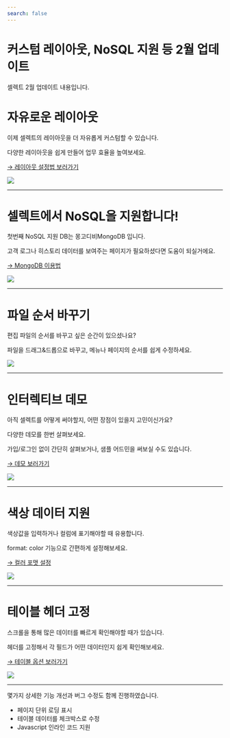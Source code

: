 ```yaml
---
search: false
---
```


# 커스텀 레이아웃, NoSQL 지원 등 2월 업데이트

셀렉트 2월 업데이트 내용입니다. 

# 자유로운 레이아웃

이제 셀렉트의 레이아웃을 더 자유롭게 커스텀할 수 있습니다.

다양한 레이아웃을 쉽게 만들어 업무 효율을 높여보세요.

[→ 레이아웃 설정법 보러가기](https://docs.selectfromuser.com/docs/layout)

![](https://imagedelivery.net/MHVC-FGTDyxApYeHyF29Tw/496a344c-0d3c-405a-aaa6-81bf4c7a0900/docs)

***

# 셀렉트에서 NoSQL을 지원합니다!

첫번째 NoSQL 지원 DB는 몽고디비MongoDB 입니다.

고객 로그나 히스토리 데이터를 보여주는 페이지가 필요하셨다면 도움이 되실거에요.

[→ MongoDB 이용법](https://docs.selectfromuser.com/docs/mongodb) 

![](https://imagedelivery.net/MHVC-FGTDyxApYeHyF29Tw/021453c0-45a0-4e31-907d-52ea14a70000/docs)

***

# 파일 순서 바꾸기

편집 파일의 순서를 바꾸고 싶은 순간이 있으셨나요?

파일을 드래그&드롭으로 바꾸고, 메뉴나 페이지의 순서를 쉽게 수정하세요.

![](https://imagedelivery.net/MHVC-FGTDyxApYeHyF29Tw/3ba62169-ef7d-4d07-c6b0-b64b0fdb2c00/docs)

***

# 인터렉티브 데모

아직 셀렉트를 어떻게 써야할지, 어떤 장점이 있을지 고민이신가요?

다양한 데모를 한번 살펴보세요.

가입/로그인 없이 간단히 살펴보거나, 샘플 어드민을 써보실 수도 있습니다.

[→ 데모 보러가기](https://www.selectfromuser.com/demo)

![](https://imagedelivery.net/MHVC-FGTDyxApYeHyF29Tw/fb40ad45-b678-4978-d5bf-0deaef22fa00/docs)

***

# 색상 데이터 지원

색상값을 입력하거나 컬럼에 표기해야할 때 유용합니다.

format: color 기능으로 간편하게 설정해보세요.

[→ 컬러 포맷 설정](https://docs.selectfromuser.com/docs/yaml-reference#formatcolor)

![](https://imagedelivery.net/MHVC-FGTDyxApYeHyF29Tw/717f5fb4-56a4-4671-9827-a51522654d00/docs)

***

# 테이블 헤더 고정

스크롤을 통해 많은 데이터를 빠르게 확인해야할 때가 있습니다.

헤더를 고정해서 각 필드가 어떤 데이터인지 쉽게 확인해보세요.

[→ 테이블 옵션 보러가기](https://docs.selectfromuser.com/docs/yaml-reference#blockstableoptions)

![](https://imagedelivery.net/MHVC-FGTDyxApYeHyF29Tw/303cdeaf-560a-4e86-8dd8-0fc759b27200/docs)

***

몇가지 상세한 기능 개선과 버그 수정도 함께 진행하였습니다.

- 페이지 단위 로딩 표시
- 테이블 데이터를 체크박스로 수정
- Javascript 인라인 코드 지원